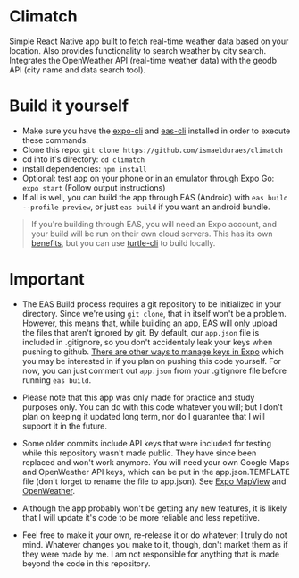 # Climatch

Simple React Native app built to fetch real-time weather data based on your location. Also provides functionality to search weather by city search.
Integrates the OpenWeather API (real-time weather data) with the geodb API (city name and data search tool).

# Build it yourself

- Make sure you have the [expo-cli](https://docs.expo.dev/get-started/installation/) and [eas-cli](https://github.com/expo/eas-cli) installed in order to execute these commands.
- Clone this repo:
`git clone https://github.com/ismaelduraes/climatch`
- cd into it's directory:
`cd climatch`
- install dependencies:
`npm install`
- Optional: test app on your phone or in an emulator through Expo Go:
`expo start` (Follow output instructions)
- If all is well, you can build the app through EAS (Android) with `eas build --profile preview`, or just `eas build` if you want an android bundle.
> If you're building through EAS, you will need an Expo account, and your build will be run on their own cloud servers. This has its own [benefits](https://expo.dev/eas), but you can use [turtle-cli](https://docs.expo.dev/classic/turtle-cli/) to build locally.
# Important
- The EAS Build process requires a git repository to be initialized in your directory. Since we're using `git clone`, that in itself won't be a problem. However, this means that, while building an app, EAS will only upload the files that aren't ignored by git. By default, our `app.json` file is included in .gitignore, so you don't accidentaly leak your keys when pushing to github. [There are other ways to manage keys in Expo](https://docs.expo.dev/build-reference/variables/) which you may be interested in if you plan on pushing this code yourself. For now, you can just comment out `app.json` from your .gitignore file before running `eas build`.

- Please note that this app was only made for practice and study purposes only. You can do with this code whatever you will; but I don't plan on keeping it updated long term, nor do I guarantee that I will support it in the future.

- Some older commits include API keys that were included for testing while this repository wasn't made public. They have since been replaced and won't work anymore. You will need your own Google Maps and OpenWeather API keys, which can be put in the app.json.TEMPLATE file (don't forget to rename the file to app.json).
See [Expo MapView](https://docs.expo.dev/versions/latest/sdk/map-view/) and [OpenWeather](https://openweathermap.org/api).

- Although the app probably won't be getting any new features, it is likely that I will update it's code to be more reliable and less repetitive.

- Feel free to make it your own, re-release it or do whatever; I truly do not mind. Whatever changes you make to it, though, don't market them as if they were made by me. I am not responsible for anything that is made beyond the code in this repository.
